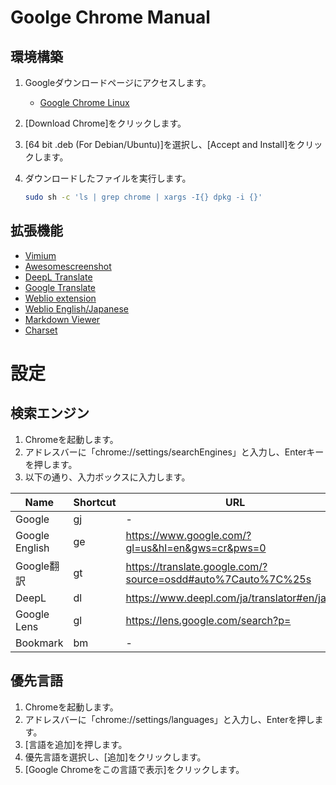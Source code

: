 # Goolge Chrome Manual

## 環境構築

1. Googleダウンロードページにアクセスします。

   - [Google Chrome Linux](https://www.google.com/chrome/?platform=linux)

2. [Download Chrome]をクリックします。

3. [64 bit .deb (For Debian/Ubuntu)]を選択し、[Accept and Install]をクリックします。

4. ダウンロードしたファイルを実行します。

   ```bash
   sudo sh -c 'ls | grep chrome | xargs -I{} dpkg -i {}'
   ```

## 拡張機能

- [Vimium](https://chrome.google.com/webstore/detail/vimium/dbepggeogbaibhgnhhndojpepiihcmeb)
- [Awesomescreenshot](https://chrome.google.com/webstore/detail/awesome-screenshot-and-sc/nlipoenfbbikpbjkfpfillcgkoblgpmj)
- [DeepL Translate](https://chrome.google.com/webstore/detail/deepl-translate-beta-vers/cofdbpoegempjloogbagkncekinflcnj)
- [Google Translate](https://chrome.google.com/webstore/detail/google-translate/aapbdbdomjkkjkaonfhkkikfgjllcleb)
- [Weblio extension](https://chrome.google.com/webstore/detail/weblio-%E3%82%A8%E3%82%AF%E3%82%B9%E3%83%86%E3%83%B3%E3%82%B7%E3%83%A7%E3%83%B3/pgnfefoljgaelbckgfbijijhblgophjo)
- [Weblio English/Japanese](https://chrome.google.com/webstore/detail/weblio%E3%83%9D%E3%83%83%E3%83%97%E3%82%A2%E3%83%83%E3%83%97%E8%8B%B1%E5%92%8C%E8%BE%9E%E5%85%B8/oingodpdjohhkelnginmkagmkbplgema)
- [Markdown Viewer](https://chrome.google.com/webstore/detail/markdown-viewer/ckkdlimhmcjmikdlpkmbgfkaikojcbjk)
- [Charset](https://chrome.google.com/webstore/detail/charset/oenllhgkiiljibhfagbfogdbchhdchml)

# 設定

## 検索エンジン

1. Chromeを起動します。
2. アドレスバーに「chrome://settings/searchEngines」と入力し、Enterキーを押します。
3. 以下の通り、入力ボックスに入力します。

| Name     | Shortcut  | URL
| -------- | --------- | ---------
| Google   | gj        | -
| Google English   | ge | <https://www.google.com/?gl=us&hl=en&gws=cr&pws=0>
| Google翻訳 | gt       | <https://translate.google.com/?source=osdd#auto%7Cauto%7C%25s>
| DeepL    | dl        | <https://www.deepl.com/ja/translator#en/ja/%s>
| Google Lens | gl | <https://lens.google.com/search?p=>
| Bookmark | bm | -

## 優先言語

1. Chromeを起動します。
2. アドレスバーに「chrome://settings/languages」と入力し、Enterを押します。
3. [言語を追加]を押します。
4. 優先言語を選択し、[追加]をクリックします。
5. [Google Chromeをこの言語で表示]をクリックします。

